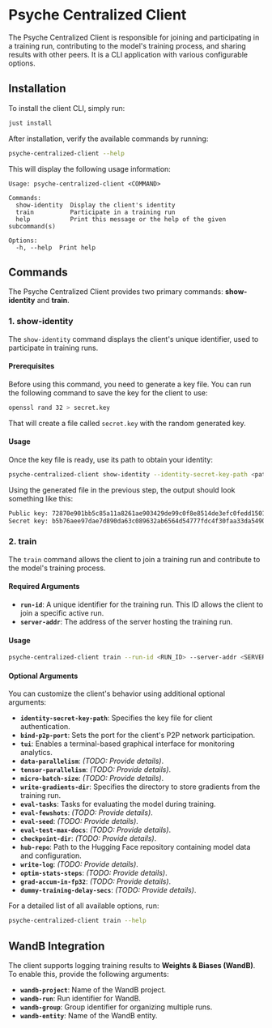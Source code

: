 # Psyche Centralized Client

The Psyche Centralized Client is responsible for joining and participating in a training run, contributing to the model's training process, and sharing results with other peers. It is a CLI application with various configurable options.

## Installation

To install the client CLI, simply run:

```bash
just install
```

After installation, verify the available commands by running:

```bash
psyche-centralized-client --help
```

This will display the following usage information:

```plaintext
Usage: psyche-centralized-client <COMMAND>

Commands:
  show-identity  Display the client's identity
  train          Participate in a training run
  help           Print this message or the help of the given subcommand(s)

Options:
  -h, --help  Print help
```

## Commands

The Psyche Centralized Client provides two primary commands: **show-identity** and **train**.

### **1. show-identity**

The `show-identity` command displays the client's unique identifier, used to participate in training runs.

#### Prerequisites

Before using this command, you need to generate a key file. You can run the following command to save the key for the client to use:

```bash
openssl rand 32 > secret.key
```

That will create a file called `secret.key` with the random generated key.

#### Usage

Once the key file is ready, use its path to obtain your identity:

```bash
psyche-centralized-client show-identity --identity-secret-key-path <path_to_key_file>
```

Using the generated file in the previous step, the output should look something like this:

```bash
Public key: 72870e901bb5c85a11a8261ae903429de99c0f8e8514de3efc0fedd15010cd2f
Secret key: b5b76aee97dae7d890da63c089632ab6564d54777fdc4f30faa33da5490e4239
```

### **2. train**

The `train` command allows the client to join a training run and contribute to the model's training process.

#### Required Arguments

- **`run-id`**: A unique identifier for the training run. This ID allows the client to join a specific active run.
- **`server-addr`**: The address of the server hosting the training run.

#### Usage

```bash
psyche-centralized-client train --run-id <RUN_ID> --server-addr <SERVER_ADDR>
```

#### Optional Arguments

You can customize the client's behavior using additional optional arguments:

- **`identity-secret-key-path`**: Specifies the key file for client authentication.
- **`bind-p2p-port`**: Sets the port for the client's P2P network participation.
- **`tui`**: Enables a terminal-based graphical interface for monitoring analytics.
- **`data-parallelism`**: *(TODO: Provide details)*.
- **`tensor-parallelism`**: *(TODO: Provide details)*.
- **`micro-batch-size`**: *(TODO: Provide details)*.
- **`write-gradients-dir`**: Specifies the directory to store gradients from the training run.
- **`eval-tasks`**: Tasks for evaluating the model during training.
- **`eval-fewshots`**: *(TODO: Provide details)*.
- **`eval-seed`**: *(TODO: Provide details)*.
- **`eval-test-max-docs`**: *(TODO: Provide details)*.
- **`checkpoint-dir`**: *(TODO: Provide details)*.
- **`hub-repo`**: Path to the Hugging Face repository containing model data and configuration.
- **`write-log`**: *(TODO: Provide details)*.
- **`optim-stats-steps`**: *(TODO: Provide details)*.
- **`grad-accum-in-fp32`**: *(TODO: Provide details)*.
- **`dummy-training-delay-secs`**: *(TODO: Provide details)*.

For a detailed list of all available options, run:

```bash
psyche-centralized-client train --help
```

## WandB Integration

The client supports logging training results to **Weights & Biases (WandB)**. To enable this, provide the following arguments:

- **`wandb-project`**: Name of the WandB project.
- **`wandb-run`**: Run identifier for WandB.
- **`wandb-group`**: Group identifier for organizing multiple runs.
- **`wandb-entity`**: Name of the WandB entity.
